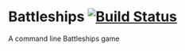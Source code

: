 # Battleships [![Build Status](https://travis-ci.org/HenriQA/Battleships.svg?branch=master)](https://travis-ci.org/HenriQA/Battleships)
A command line Battleships game
